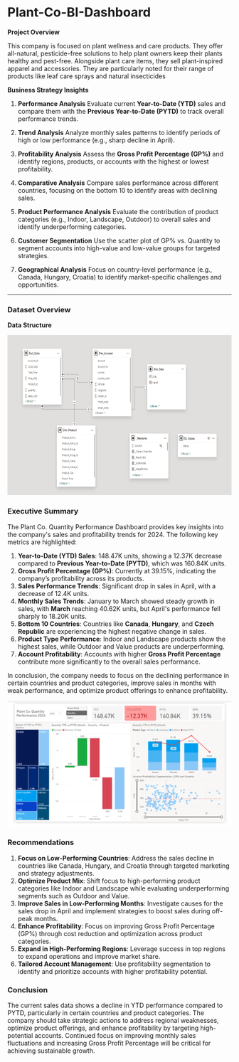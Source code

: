 # Plant-Co-BI-Dashboard

**Project Overview**

This company is focused on plant wellness and care products. They offer all-natural, pesticide-free solutions to help plant owners keep their plants healthy and pest-free. Alongside plant care items, they sell plant-inspired apparel and accessories. They are particularly noted for their range of products like leaf care sprays and natural insecticides

 **Business Strategy Insights**

1. **Performance Analysis** Evaluate current **Year-to-Date (YTD)** sales and compare them with the **Previous Year-to-Date (PYTD)** to track overall performance trends.

2. **Trend Analysis** Analyze monthly sales patterns to identify periods of high or low performance (e.g., sharp decline in April).

3. **Profitability Analysis**  Assess the **Gross Profit Percentage (GP%)** and identify regions, products, or accounts with the highest or lowest profitability.

4. **Comparative Analysis**  Compare sales performance across different countries, focusing on the bottom 10 to identify areas with declining sales.

5. **Product Performance Analysis** Evaluate the contribution of product categories (e.g., Indoor, Landscape, Outdoor) to overall sales and identify underperforming categories.

6. **Customer Segmentation** Use the scatter plot of GP% vs. Quantity to segment accounts into high-value and low-value groups for targeted strategies.

7. **Geographical Analysis**  Focus on country-level performance (e.g., Canada, Hungary, Croatia) to identify market-specific challenges and opportunities.

---
### Dataset Overview

**Data Structure**
<div align="center">
  <img src="https://github.com/Sree191031/Plant-Co-BI-Dashboard/blob/main/Power%20Co%20Power%20BI%20Project/Data%20Modelling.png" width="640" height="360" />
</div>

### Executive Summary

The Plant Co. Quantity Performance Dashboard provides key insights into the company's sales and profitability trends for 2024. The following key metrics are highlighted:

1. **Year-to-Date (YTD) Sales**: 148.47K units, showing a 12.37K decrease compared to **Previous Year-to-Date (PYTD)**, which was 160.84K units.
2. **Gross Profit Percentage (GP%)**: Currently at 39.15%, indicating the company’s profitability across its products.
3. **Sales Performance Trends**: Significant drop in sales in April, with a decrease of 12.4K units.
4. **Monthly Sales Trends**: January to March showed steady growth in sales, with **March** reaching 40.62K units, but April's performance fell sharply to 18.20K units.
5. **Bottom 10 Countries**: Countries like **Canada**, **Hungary**, and **Czech Republic** are experiencing the highest negative change in sales.
6. **Product Type Performance**: Indoor and Landscape products show the highest sales, while Outdoor and Value products are underperforming.
7. **Account Profitability**: Accounts with higher **Gross Profit Percentage** contribute more significantly to the overall sales performance.

In conclusion, the company needs to focus on the declining performance in certain countries and product categories, improve sales in months with weak performance, and optimize product offerings to enhance profitability.

![Dashboard Image](https://github.com/Sree191031/Plant-Co-BI-Dashboard/blob/main/Power%20Co%20Power%20BI%20Project/Dashboard.png)

### Recommendations

1. **Focus on Low-Performing Countries**: Address the sales decline in countries like Canada, Hungary, and Croatia through targeted marketing and strategy adjustments.
2. **Optimize Product Mix**: Shift focus to high-performing product categories like Indoor and Landscape while evaluating underperforming segments such as Outdoor and Value.
3. **Improve Sales in Low-Performing Months**: Investigate causes for the sales drop in April and implement strategies to boost sales during off-peak months.
4. **Enhance Profitability**: Focus on improving Gross Profit Percentage (GP%) through cost reduction and optimization across product categories.
5. **Expand in High-Performing Regions**: Leverage success in top regions to expand operations and improve market share.
6. **Tailored Account Management**: Use profitability segmentation to identify and prioritize accounts with higher profitability potential.

### Conclusion

The current sales data shows a decline in YTD performance compared to PYTD, particularly in certain countries and product categories. The company should take strategic actions to address regional weaknesses, optimize product offerings, and enhance profitability by targeting high-potential accounts. Continued focus on improving monthly sales fluctuations and increasing Gross Profit Percentage will be critical for achieving sustainable growth.
